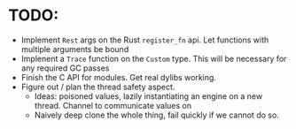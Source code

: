 # TODO:

* Implement `Rest` args on the Rust `register_fn` api. Let functions with multiple arguments be bound
* Implenent a `Trace` function on the `Custom` type. This will be necessary for any required GC passes
* Finish the C API for modules. Get real dylibs working.
* Figure out / plan the thread safety aspect.
  * Ideas: poisoned values, lazily instantiating an engine on a new thread. Channel to communicate values on
  * Naively deep clone the whole thing, fail quickly if we cannot do so.
